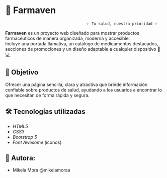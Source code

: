 # 🏥 Farmaven  

                                        ✨ Tu salud, nuestra prioridad ✨

**Farmaven** es un proyecto web diseñado para mostrar productos farmacéuticos de manera organizada, moderna y accesible.  
Incluye una portada llamativa, un catálogo de medicamentos destacados, secciones de promociones y un diseño adaptable a cualquier dispositivo 📱💻. 
## 🎯 Objetivo  
Ofrecer una página sencilla, clara y atractiva que brinde información confiable sobre productos de salud, ayudando a los usuarios a encontrar lo que necesitan de forma rápida y segura.  
## 🛠️ Tecnologías utilizadas
- *HTML5*  
- *CSS3*  
- *Bootstrap 5*  
- *Font Awesome* (íconos)  
## 👤 Autora:
- Mikela Mora @mikelamoraa  
